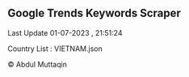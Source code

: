 

## Google Trends Keywords Scraper 
 
Last Update 01-07-2023 , 21:51:24

Country List :
VIETNAM.json



© Abdul Muttaqin 
